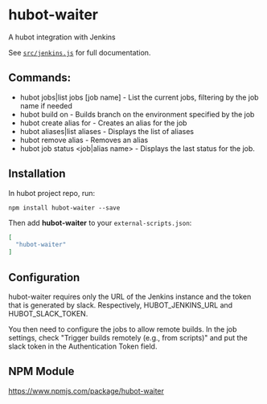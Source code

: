 # hubot-waiter

A hubot integration with Jenkins

See [`src/jenkins.js`](src/jenkins.js) for full documentation.

## Commands:
 * hubot jobs|list jobs [job name] - List the current jobs, filtering by the job name if needed
 * hubot build <branch> on <job name> - Builds branch on the environment specified by the job
 * hubot create alias <alias> for <job name> - Creates an alias for the job
 * hubot aliases|list aliases - Displays the list of aliases
 * hubot remove alias <alias name> - Removes an alias
 * hubot job status <job|alias name> - Displays the last status for the job.

## Installation

In hubot project repo, run:

`npm install hubot-waiter --save`

Then add **hubot-waiter** to your `external-scripts.json`:

```json
[
  "hubot-waiter"
]
```

## Configuration

hubot-waiter requires only the URL of the Jenkins instance and the token that is generated by slack. Respectively, HUBOT_JENKINS_URL and HUBOT_SLACK_TOKEN.

You then need to configure the jobs to allow remote builds. In the job settings, check "Trigger builds remotely (e.g., from scripts)" and put the slack token in the Authentication Token field.

## NPM Module

https://www.npmjs.com/package/hubot-waiter

